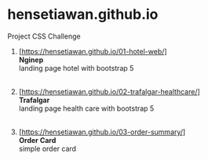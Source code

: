 # hensetiawan.github.io

Project CSS Challenge

1. [https://hensetiawan.github.io/01-hotel-web/]  
   **Nginep**  
    landing page hotel with bootstrap 5  
   <br/>

2. [https://hensetiawan.github.io/02-trafalgar-healthcare/]  
   **Trafalgar**  
    landing page health care with bootstrap 5  
   <br/>

3. [https://hensetiawan.github.io/03-order-summary/]  
   **Order Card**  
    simple order card
   <br/>
